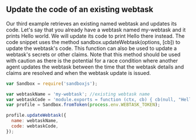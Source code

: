 ## Update the code of an existing webtask

Our third example retrieves an existing named webtask and updates its code. Let's say that you already have a webtask named my-webtask and it prints Hello world. We will update its code to print Hello there instead. The code snippet uses the method sandbox.updateWebtask(options, [cb]) to update the webtask's code. This function can also be used to update a webtask's secrets or other claims. Note that this method should be used with caution as there is the potential for a race condition where another agent updates the webtask between the time that the webtask details and claims are resolved and when the webtask update is issued.

```javascript
var Sandbox = require('sandboxjs');

var webtaskName = 'my-webtask'; //existing webtask name
var webtaskCode = 'module.exports = function (ctx, cb) { cb(null, "Hello there"); }'; //updated code
var profile = Sandbox.fromToken(process.env.WEBTASK_TOKEN);

profile.updateWebtask({
  name: webtaskName,
  code: webtaskCode,
});
```